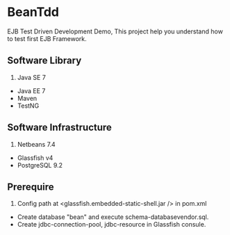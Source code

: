 BeanTdd
===================
EJB Test Driven Development Demo, This project help you understand how to test first EJB Framework.


Software Library
-----
 1. Java SE 7
 -  Java EE 7
 -  Maven
 -  TestNG


Software Infrastructure
-----
 1. Netbeans 7.4
 -  Glassfish v4
 -  PostgreSQL 9.2


Prerequire
-----
 1. Config path at <glassfish.embedded-static-shell.jar /> in pom.xml
 -  Create database "bean" and execute schema-databasevendor.sql.
 -  Create jdbc-connection-pool, jdbc-resource in Glassfish consule.
